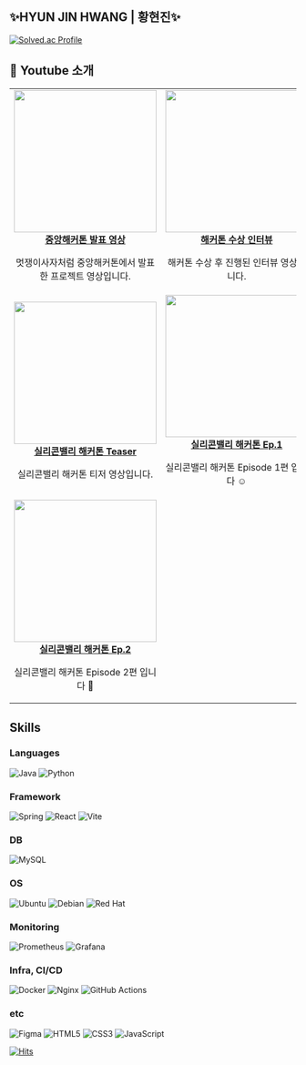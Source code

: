 ## ✨HYUN JIN HWANG | 황현진✨

<!-- [![Solved.ac Profile](http://mazassumnida.wtf/api/v2/generate_badge?boj=rkskekfkakqjqtk117)](https://solved.ac/rkskekfkakqjqtk117/) -->
[![Solved.ac Profile](http://mazassumnida.wtf/api/v2/generate_badge?boj=nowgenie)](https://solved.ac/nowgenie/)

## 🎥 Youtube 소개
<table>
  <tr>
    <td align="center">
      <a href="https://youtu.be/uho-ZSaR1ds?si=c8gsH7qSyyAADcHU" target="_blank">
        <img src="https://img.youtube.com/vi/uho-ZSaR1ds/0.jpg" width="250"/><br/>
        <strong>중앙해커톤 발표 영상</strong>
      </a>
      <p>멋쟁이사자처럼 중앙해커톤에서 발표한 프로젝트 영상입니다.</p>
    </td>
    <td align="center">
      <a href="https://youtu.be/gaNe70plEXk?si=nst5PbV8qTVtv96E" target="_blank">
        <img src="https://img.youtube.com/vi/gaNe70plEXk/0.jpg" width="250"/><br/>
        <strong>해커톤 수상 인터뷰</strong>
      </a>
      <p>해커톤 수상 후 진행된 인터뷰 영상입니다.</p>
    </td>
  </tr>
  <tr>
    <td align="center">
      <a href="https://youtu.be/Vd_BM6sGyNw?si=9YW4U0mt2Djb0AvT" target="_blank">
        <img src="https://img.youtube.com/vi/Vd_BM6sGyNw/0.jpg" width="250"/><br/>
        <strong>실리콘밸리 해커톤 Teaser</strong>
      </a>
      <p>실리콘밸리 해커톤 티저 영상입니다.</p>
    </td>
    <td align="center">
      <a href="https://youtu.be/SE5nA75j_q8?si=2dGPwfNeFn6nxy5W" target="_blank">
        <img src="https://img.youtube.com/vi/M-ibWegOQQ0/maxresdefault.jpg" width="250"/><br/>
        <strong>실리콘밸리 해커톤 Ep.1</strong>
      </a>
      <p>실리콘밸리 해커톤 Episode 1편 입니다 ☺️ </p>
    </td>
  </tr>
  <tr>
    <td align="center">
      <a href="https://www.youtube.com/watch?v=SE5nA75j_q8" target="_blank">
        <img src="https://img.youtube.com/vi/SE5nA75j_q8/maxresdefault.jpg" width="250"/><br/>
        <strong>실리콘밸리 해커톤 Ep.2</strong>
      </a>
      <p>실리콘밸리 해커톤 Episode 2편 입니다 🎥</p>
    </td>
    <td align="center">
    </td>
  </tr>
  <tr>
  </tr>
</table>


## Skills

### Languages
![Java](https://img.shields.io/badge/java-%23ED8B00.svg?style=for-the-badge&logo=openjdk&logoColor=white)
![Python](https://img.shields.io/badge/Python-3776AB.svg?&style=for-the-badge&logo=Python&logoColor=white)

### Framework
![Spring](https://img.shields.io/badge/Spring-6DB33F.svg?&style=for-the-badge&logo=Spring&logoColor=white)
![React](https://img.shields.io/badge/react-%2320232a.svg?style=for-the-badge&logo=react&logoColor=%2361DAFB)
![Vite](https://img.shields.io/badge/vite-%23646CFF.svg?style=for-the-badge&logo=vite&logoColor=white)

### DB
![MySQL](https://img.shields.io/badge/mysql-4479A1.svg?style=for-the-badge&logo=mysql&logoColor=white)

### OS
![Ubuntu](https://img.shields.io/badge/Ubuntu-E95420?style=for-the-badge&logo=ubuntu&logoColor=white)
![Debian](https://img.shields.io/badge/Debian-D70A53?style=for-the-badge&logo=debian&logoColor=white)
![Red Hat](https://img.shields.io/badge/Red%20Hat-EE0000?style=for-the-badge&logo=redhat&logoColor=white)

### Monitoring
![Prometheus](https://img.shields.io/badge/Prometheus-E6522C?style=for-the-badge&logo=Prometheus&logoColor=white)
![Grafana](https://img.shields.io/badge/grafana-%23F46800.svg?style=for-the-badge&logo=grafana&logoColor=white)

### Infra, CI/CD
![Docker](https://img.shields.io/badge/docker-%230db7ed.svg?style=for-the-badge&logo=docker&logoColor=white)
![Nginx](https://img.shields.io/badge/nginx-%23009639.svg?style=for-the-badge&logo=nginx&logoColor=white)
![GitHub Actions](https://img.shields.io/badge/github%20actions-%232671E5.svg?style=for-the-badge&logo=githubactions&logoColor=white)

### etc
![Figma](https://img.shields.io/badge/figma-%23F24E1E.svg?style=for-the-badge&logo=figma&logoColor=white)
![HTML5](https://img.shields.io/badge/html5-%23E34F26.svg?style=for-the-badge&logo=html5&logoColor=white)
![CSS3](https://img.shields.io/badge/css3-%231572B6.svg?style=for-the-badge&logo=css3&logoColor=white)
![JavaScript](https://img.shields.io/badge/javascript-%23323330.svg?style=for-the-badge&logo=javascript&logoColor=%23F7DF1E)

[![Hits](https://hits.sh/github.com/nowjiin.svg?view=today-total&style=flat-square&color=007ec6)](https://hits.sh/github.com/nowjiin/)


<!-- 이모지
## Message
![Notion](https://img.shields.io/badge/Notion-%23000000.svg?style=for-the-badge&logo=notion&logoColor=white)
![Discord](https://img.shields.io/badge/Discord-%235865F2.svg?style=for-the-badge&logo=discord&logoColor=white)
![KakaoTalk](https://img.shields.io/badge/kakaotalk-ffcd00.svg?style=for-the-badge&logo=kakaotalk&logoColor=000000)
## :mailbox_with_mail: Contacts
[![Gmail Badge](https://img.shields.io/badge/Gmail-d14836?style=flat-square&logo=Gmail&logoColor=white&link=mailto:hwanghyunjin117@gmail.com)](mailto:nowjin.dev@gmail.com)
[![Naver Badge](https://img.shields.io/badge/Naver-03C75A?style=flat-square&logo=Naver&logoColor=white&link=mailto:hyunjin117@naver.com)](mailto:hyunjin117@naver.com)

-->
<!--https://github.com/Ileriayo/markdown-badges-->
